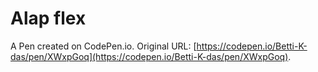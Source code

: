 # Alap flex

A Pen created on CodePen.io. Original URL: [https://codepen.io/Betti-K-das/pen/XWxpGoq](https://codepen.io/Betti-K-das/pen/XWxpGoq).

